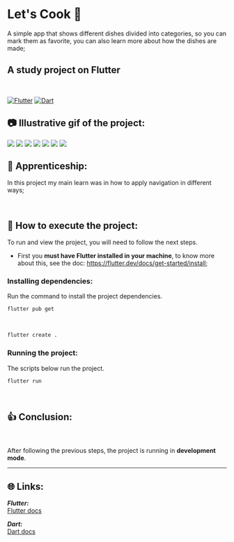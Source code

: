 # Let's Cook 🍴

A simple app that shows different dishes divided into categories, so you can mark them as favorite, you can also learn more about how the dishes are made;

## A study project on **Flutter**

<br>

[![Flutter](https://amandacleto.github.io/images-for-projects/public/images/github-readme/icon-flutter.svg)](https://flutter.dev/)
[![Dart](https://amandacleto.github.io/images-for-projects/public/images/github-readme/icon-dart.svg)](https://dart.dev/)


## 📷 Illustrative gif of the project:
![](https://amandacleto.github.io/images-for-projects/public/images/github-readme/lets-cook-main.png)
![](https://amandacleto.github.io/images-for-projects/public/images/github-readme/lets-cook-category.png)
![](https://amandacleto.github.io/images-for-projects/public/images/github-readme/lets-cook-dish.png)
![](https://amandacleto.github.io/images-for-projects/public/images/github-readme/lets-cook-dish-2.png)
![](https://amandacleto.github.io/images-for-projects/public/images/github-readme/lets-cook-favorite.png)
![](https://amandacleto.github.io/images-for-projects/public/images/github-readme/lets-cook-drawer.png)
![](https://amandacleto.github.io/images-for-projects/public/images/github-readme/lets-cook-settings.png)



## 🎇 Apprenticeship:

In this project my main learn was in how to apply navigation in different ways;

<br>



## 🚀 How to execute the project:
To run and view the project, you will need to follow the next steps.
  * First you **must have Flutter installed in your machine**, to know more about this, see the doc: https://flutter.dev/docs/get-started/install;

### Installing dependencies:
Run the command to install the project dependencies.
   ```sh
   flutter pub get
   ```
<br>

   ```sh
   flutter create .
   ```

### Running the project:
The scripts below run the project.
   ```sh
   flutter run
   ```
<br>

## 👍 Conclusion: 

<br>

After following the previous steps, the project is running in **development mode**.


---
## 🌐 Links: 
***Flutter:***<br>
[<ins>Flutter docs</ins>](https://docs.flutter.dev/)<br>

***Dart:***<br>
[<ins>Dart docs</ins>](https://dart.dev/guides/)<br>

